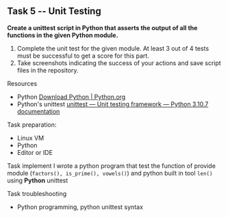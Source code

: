 ## Task 5 -- Unit Testing
**Create a unittest script in Python that asserts the output of all the functions in the given Python module.**

 1. Complete the unit test for the given module. At least 3 out of 4 tests must be successful to get a score for this part.
 2. Take screenshots indicating the success of your actions and save script files in the repository.

Resources 

 - Python [Download Python | Python.org](https://www.python.org/downloads/)
 - Python's unittest [unittest — Unit testing framework — Python 3.10.7 documentation](https://docs.python.org/3/library/unittest.html)

Task preparation:

 - Linux VM
 - Python
 - Editor or IDE

Task implement
I wrote a python program that test the function of provide module (`factors(), is_prime(), vowels()`) and python built in tool `len()` using **Python** unittest 

Task troubleshooting

- Python programming, python unittest syntax
